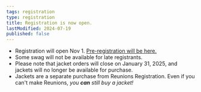 ```yaml
---
tags: registration
type: registration
title: Registration is now open.
lastModified: 2024-07-19
published: false
---
```

- Registration will open Nov 1. [Pre-registration will be here.](https://princeton.reunioniq.com/go/2025/2000)
- Some swag will not be available for late registrants.
- Please note that jacket orders will close on January 31, 2025, and jackets will no longer be available for purchase. 
- Jackets are a separate purchase from Reunions Registration. Even if you can't make Reunions, *you **can** still buy a jacket!*
<!--We will do a follow-on order *after* Reunions for those who missed out and want their 25th jacket for future Princeton events.-->

<!--Walk-up registration rates are below.-->
<!---->
<!--**Full Weekend (3-Day)**-->
<!--- Adult Classmate or Guest: $750.00-->
<!--- Child: $250.00-->
<!--- Child < 3 (at the time of Reunions): $0-->
<!---->
<!--**Saturday Only**-->
<!--- Adult Classmate or Guest: $350.00-->
<!--- Child: $100.00-->
<!--- Child < 3 (at the time of Reunions): $0-->
<!--*Check-in hours are at our 25th Reunion HQ in the Whitman College upper courtyard.*-->
<!---->
<!--**Hours**-->
<!--* **Thursday:** Noon – 11:00 pm-->
<!--* **Friday:** 9:00 am – Midnight-->
<!--* **Saturday:** 9:00 am – Midnight-->

<!--Questions? Please email the [Registration Chair](mailto:princeton2000reunions@gmail.com).-->
